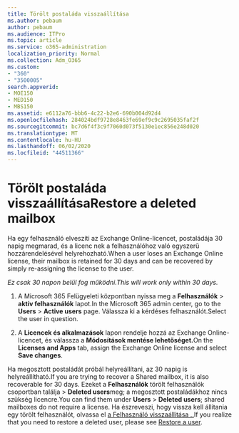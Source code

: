 ```yaml
---
title: Törölt postaláda visszaállítása
ms.author: pebaum
author: pebaum
ms.audience: ITPro
ms.topic: article
ms.service: o365-administration
localization_priority: Normal
ms.collection: Adm_O365
ms.custom:
- "360"
- "3500005"
search.appverid:
- MOE150
- MED150
- MBS150
ms.assetid: e6112a76-bbb6-4c22-b2e6-690b004d92d4
ms.openlocfilehash: 284024bdf9728e8463fe69ef9c9c2695035faf2f
ms.sourcegitcommit: bc7d6f4f3c9f7060d073f5130e1ec856e248d020
ms.translationtype: MT
ms.contentlocale: hu-HU
ms.lasthandoff: 06/02/2020
ms.locfileid: "44511366"
---
```

# <a name="restore-a-deleted-mailbox"></a><span data-ttu-id="d2091-102">Törölt postaláda visszaállítása</span><span class="sxs-lookup"><span data-stu-id="d2091-102">Restore a deleted mailbox</span></span>

<span data-ttu-id="d2091-103">Ha egy felhasználó elveszíti az Exchange Online-licencet, postaládája 30 napig megmarad, és a licenc nek a felhasználóhoz való egyszerű hozzárendelésével helyrehozható.</span><span class="sxs-lookup"><span data-stu-id="d2091-103">When a user loses an Exchange Online license, their mailbox is retained for 30 days and can be recovered by simply re-assigning the license to the user.</span></span>
  
 <span data-ttu-id="d2091-104">*Ez csak 30 napon belül fog működni.*</span><span class="sxs-lookup"><span data-stu-id="d2091-104">*This will work only within 30 days.*</span></span>  
  
1. <span data-ttu-id="d2091-105">A Microsoft 365 Felügyeleti központban nyissa meg a **Felhasználók** \> **aktív felhasználók** lapot.</span><span class="sxs-lookup"><span data-stu-id="d2091-105">In the Microsoft 365 admin center, go to the **Users** \> **Active users** page.</span></span> <span data-ttu-id="d2091-106">Válassza ki a kérdéses felhasználót.</span><span class="sxs-lookup"><span data-stu-id="d2091-106">Select the user in question.</span></span>

2. <span data-ttu-id="d2091-107">A **Licencek és alkalmazások** lapon rendelje hozzá az Exchange Online-licencet, és válassza a **Módosítások mentése lehetőséget.**</span><span class="sxs-lookup"><span data-stu-id="d2091-107">On the **Licenses and Apps** tab, assign the Exchange Online license and select **Save changes**.</span></span>

<span data-ttu-id="d2091-108">Ha megosztott postaládát próbál helyreállítani, az 30 napig is helyreállítható.</span><span class="sxs-lookup"><span data-stu-id="d2091-108">If you are trying to recover a Shared mailbox, it is also recoverable for 30 days.</span></span> <span data-ttu-id="d2091-109">Ezeket a **Felhasználók** törölt felhasználók csoportban találja \> **Deleted users**meg; a megosztott postaládákhoz nincs szükség licencre.</span><span class="sxs-lookup"><span data-stu-id="d2091-109">You can find them under **Users** \> **Deleted users**; shared mailboxes do not require a license.</span></span> <span data-ttu-id="d2091-110">Ha észreveszi, hogy vissza kell állítania egy törölt felhasználót, olvassa el [a Felhasználó visszaállítása ..](https://docs.microsoft.com/microsoft-365/admin/add-users/restore-user)</span><span class="sxs-lookup"><span data-stu-id="d2091-110">If you realize that you need to restore a deleted user, please see [Restore a user](https://docs.microsoft.com/microsoft-365/admin/add-users/restore-user).</span></span>
  